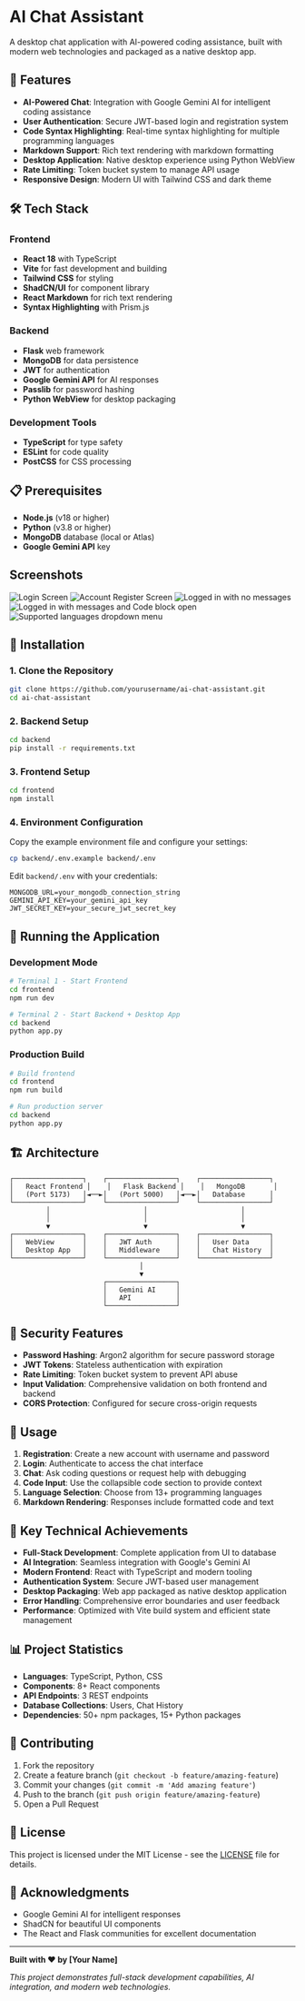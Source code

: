 # AI Chat Assistant

A desktop chat application with AI-powered coding assistance, built with modern web technologies and packaged as a native desktop app.

## 🚀 Features

- **AI-Powered Chat**: Integration with Google Gemini AI for intelligent coding assistance
- **User Authentication**: Secure JWT-based login and registration system
- **Code Syntax Highlighting**: Real-time syntax highlighting for multiple programming languages
- **Markdown Support**: Rich text rendering with markdown formatting
- **Desktop Application**: Native desktop experience using Python WebView
- **Rate Limiting**: Token bucket system to manage API usage
- **Responsive Design**: Modern UI with Tailwind CSS and dark theme

## 🛠️ Tech Stack

### Frontend
- **React 18** with TypeScript
- **Vite** for fast development and building
- **Tailwind CSS** for styling
- **ShadCN/UI** for component library
- **React Markdown** for rich text rendering
- **Syntax Highlighting** with Prism.js

### Backend
- **Flask** web framework
- **MongoDB** for data persistence
- **JWT** for authentication
- **Google Gemini API** for AI responses
- **Passlib** for password hashing
- **Python WebView** for desktop packaging

### Development Tools
- **TypeScript** for type safety
- **ESLint** for code quality
- **PostCSS** for CSS processing

## 📋 Prerequisites

- **Node.js** (v18 or higher)
- **Python** (v3.8 or higher)
- **MongoDB** database (local or Atlas)
- **Google Gemini API** key

## Screenshots

![Login Screen](assets/login-screen.png)
![Account Register Screen](assets/register-screen.png)
![Logged in with no messages](assets/start-screen.png)
![Logged in with messages and Code block open](assets/messages-screen.png)
![Supported languages dropdown menu](assets/lang-menu.png)

## 🔧 Installation

### 1. Clone the Repository
```bash
git clone https://github.com/yourusername/ai-chat-assistant.git
cd ai-chat-assistant
```

### 2. Backend Setup
```bash
cd backend
pip install -r requirements.txt
```

### 3. Frontend Setup
```bash
cd frontend
npm install
```

### 4. Environment Configuration
Copy the example environment file and configure your settings:
```bash
cp backend/.env.example backend/.env
```

Edit `backend/.env` with your credentials:
```env
MONGODB_URL=your_mongodb_connection_string
GEMINI_API_KEY=your_gemini_api_key
JWT_SECRET_KEY=your_secure_jwt_secret_key
```

## 🚀 Running the Application

### Development Mode
```bash
# Terminal 1 - Start Frontend
cd frontend
npm run dev

# Terminal 2 - Start Backend + Desktop App
cd backend
python app.py
```

### Production Build
```bash
# Build frontend
cd frontend
npm run build

# Run production server
cd backend
python app.py
```

## 🏗️ Architecture

```
┌─────────────────┐    ┌─────────────────┐    ┌─────────────────┐
│   React Frontend │    │   Flask Backend │    │   MongoDB       │
│   (Port 5173)   │◄──►│   (Port 5000)   │◄──►│   Database      │
└─────────────────┘    └─────────────────┘    └─────────────────┘
         │                       │                       │
         │                       │                       │
         ▼                       ▼                       ▼
┌─────────────────┐    ┌─────────────────┐    ┌─────────────────┐
│   WebView       │    │   JWT Auth      │    │   User Data     │
│   Desktop App   │    │   Middleware    │    │   Chat History  │
└─────────────────┘    └─────────────────┘    └─────────────────┘
                                │
                                ▼
                       ┌─────────────────┐
                       │   Gemini AI     │
                       │   API           │
                       └─────────────────┘
```

## 🔐 Security Features

- **Password Hashing**: Argon2 algorithm for secure password storage
- **JWT Tokens**: Stateless authentication with expiration
- **Rate Limiting**: Token bucket system to prevent API abuse
- **Input Validation**: Comprehensive validation on both frontend and backend
- **CORS Protection**: Configured for secure cross-origin requests

## 📱 Usage

1. **Registration**: Create a new account with username and password
2. **Login**: Authenticate to access the chat interface
3. **Chat**: Ask coding questions or request help with debugging
4. **Code Input**: Use the collapsible code section to provide context
5. **Language Selection**: Choose from 13+ programming languages
6. **Markdown Rendering**: Responses include formatted code and text

## 🎯 Key Technical Achievements

- **Full-Stack Development**: Complete application from UI to database
- **AI Integration**: Seamless integration with Google's Gemini AI
- **Modern Frontend**: React with TypeScript and modern tooling
- **Authentication System**: Secure JWT-based user management
- **Desktop Packaging**: Web app packaged as native desktop application
- **Error Handling**: Comprehensive error boundaries and user feedback
- **Performance**: Optimized with Vite build system and efficient state management

## 📊 Project Statistics

- **Languages**: TypeScript, Python, CSS
- **Components**: 8+ React components
- **API Endpoints**: 3 REST endpoints
- **Database Collections**: Users, Chat History
- **Dependencies**: 50+ npm packages, 15+ Python packages

## 🤝 Contributing

1. Fork the repository
2. Create a feature branch (`git checkout -b feature/amazing-feature`)
3. Commit your changes (`git commit -m 'Add amazing feature'`)
4. Push to the branch (`git push origin feature/amazing-feature`)
5. Open a Pull Request

## 📄 License

This project is licensed under the MIT License - see the [LICENSE](LICENSE) file for details.

## 🙏 Acknowledgments

- Google Gemini AI for intelligent responses
- ShadCN for beautiful UI components
- The React and Flask communities for excellent documentation

---

**Built with ❤️ by [Your Name]**

*This project demonstrates full-stack development capabilities, AI integration, and modern web technologies.*